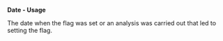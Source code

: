 **Date - Usage**

The date when the flag was set or an analysis was carried out that led to setting the flag.
